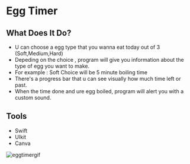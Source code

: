 # Egg Timer

## What Does It Do?

- U can choose a egg type that you wanna eat today out of 3 (Soft,Medium,Hard)
- Depeding on the choice , program will give you information about the type of egg you want to make.
- For example : Soft Choice will be 5 minute boiling time
- There's a progress bar that u can see visually how much time left or past.
- When the time done and ure egg boiled, program will alert you with a custom sound.

## Tools
- Swift
- UIkit
- Canva


![eggtimergif](https://user-images.githubusercontent.com/104423646/184941563-49f5eb46-3247-4888-b4de-ec162d5ec01d.gif)
